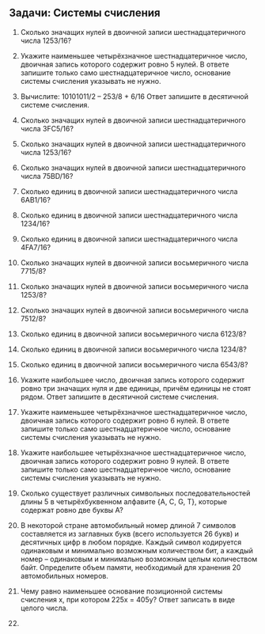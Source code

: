 ## Задачи: Системы счисления

1. Сколько значащих нулей в двоичной записи шестнадцатеричного числа 1253/16?
2. Укажите наименьшее четырёхзначное шестнадцатеричное число, двоичная запись которого содержит ровно 5 нулей. В ответе запишите только само шестнадцатеричное число, основание системы счисления указывать не нужно.
3. Вычислите: 10101011/2 – 253/8 + 6/16 Ответ запишите в десятичной системе счисления.

4. Сколько значащих нулей в двоичной записи шестнадцатеричного числа 3FC5/16?

5. Сколько значащих нулей в двоичной записи шестнадцатеричного числа 1253/16?

6. Сколько значащих нулей в двоичной записи шестнадцатеричного числа 75BD/16?

7. Сколько единиц в двоичной записи шестнадцатеричного числа 6AB1/16?

8. Сколько единиц в двоичной записи шестнадцатеричного числа 1234/16?

9. Сколько единиц в двоичной записи шестнадцатеричного числа 4FA7/16?

10. Сколько значащих нулей в двоичной записи восьмеричного числа 7715/8?

11. Сколько значащих нулей в двоичной записи восьмеричного числа 1253/8?

12. Сколько значащих нулей в двоичной записи восьмеричного числа 7512/8?

13. Сколько единиц в двоичной записи восьмеричного числа 6123/8?

14. Сколько единиц в двоичной записи восьмеричного числа 1234/8?

15. Сколько единиц в двоичной записи восьмеричного числа 6543/8?

16. Укажите наибольшее число, двоичная запись которого содержит ровно три значащих нуля и две единицы, причём единицы не стоят рядом. Ответ запишите в десятичной системе счисления.

17. Укажите наименьшее четырёхзначное шестнадцатеричное число, двоичная запись которого содержит ровно 6 нулей. В ответе запишите только само шестнадцатеричное число, основание системы счисления указывать не нужно.

18. Укажите наибольшее четырёхзначное шестнадцатеричное число, двоичная запись которого содержит ровно 9 нулей. В ответе запишите только само шестнадцатеричное число, основание системы счисления указывать не нужно.

19. Сколько существует различных символьных последовательностей длины 5 в четырёхбуквенном алфавите {A, C, G, T}, которые содержат ровно две буквы A?

20. В некоторой стране автомобильный номер длиной 7 символов составляется из заглавных букв \(всего используется 26 букв\) и десятичных цифр в любом порядке. Каждый символ кодируется одинаковым и минимально возможным количеством бит, а каждый номер – одинаковым и минимально возможным целым количеством байт. Определите объем памяти, необходимый для хранения 20 автомобильных номеров.

21. Чему равно наименьшее основание позиционной системы счисления x, при котором 225x = 405y? Ответ записать в виде целого числа.

22. 


